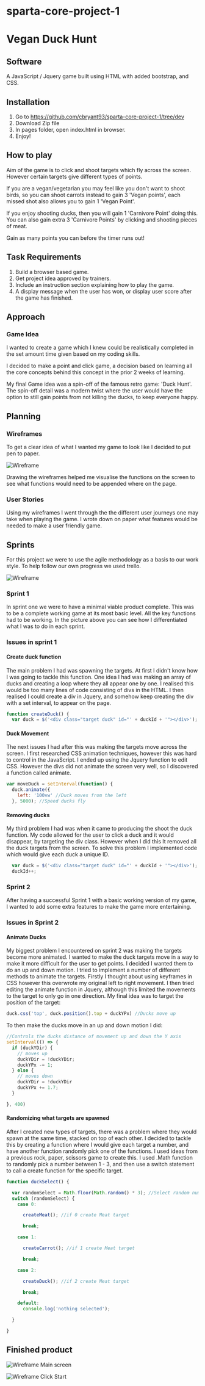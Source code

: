 # sparta-core-project-1

# Vegan Duck Hunt

## Software
A JavaScript / Jquery game built using HTML with added bootstrap, and CSS.

## Installation
1. Go to https://github.com/cbryant93/sparta-core-project-1/tree/dev
2. Download Zip file
3. In pages folder, open index.html in browser.
4. Enjoy!

## How to play
Aim of the game is to click and shoot targets which fly across the screen. However certain targets give different types of points.

If you are a vegan/vegetarian you may feel like you don't want to shoot birds, so you can shoot carrots instead to gain 3 'Vegan points', each missed shot also allows you to gain 1 'Vegan Point'.

If you enjoy shooting ducks, then you will gain 1 'Carnivore Point' doing this. You can also gain extra 3 'Carnivore Points' by clicking and shooting pieces of meat.

Gain as many points you can before the timer runs out!

## Task Requirements
1. Build a browser based game.
2. Get project idea approved by trainers.
3. Include an instruction section explaining how to play the game.
4. A display message when the user has won, or display user score after the game has finished.

## Approach
### Game Idea
I wanted to create a game which I knew could be realistically completed in the set amount time given based on my coding skills.

I decided to make a point and click game, a decision based on learning all the core concepts behind this concept in the prior 2 weeks of learning.

My final Game idea was a spin-off of the famous retro game: 'Duck Hunt'. The spin-off detail was a modern twist where the user would have the option to still gain points from not killing the ducks, to keep everyone happy.

## Planning

### Wireframes
To get a clear idea of what I wanted my game to look like I decided to put pen to paper.

![Wireframe](./MD-Images/20180208_134908.jpg)

Drawing the wireframes helped me visualise the functions on the screen to see what functions would need to be appended where on the page.

### User Stories
Using my wireframes I went through the the different user journeys one may take when playing the game. I wrote down on paper what features would be needed to make a user friendly game.

## Sprints
For this project we were to use the agile methodology as a basis to our work style. To help follow our own progress we used trello.

![Wireframe](./MD-Images/screen3.png)

### Sprint 1
In sprint one we were to have a minimal viable product complete. This was to be a complete working game at its most basic level. All the key functions had to be working. In the picture above you can see how I differentiated what I was to do in each sprint.

### Issues in sprint 1
#### Create duck function
The main problem I had was spawning the targets. At first I didn't know how I was going to tackle this function. One idea I had was making an array of ducks and creating a loop where they all appear one by one. I realised this would be too many lines of code consisting of divs in the HTML. I then realised I could create a div in Jquery, and somehow keep creating the div with a set interval, to appear on the page.

```javascript
function createDuck() {
  var duck = $('<div class="target duck" id="' + duckId + '"></div>');
```
#### Duck Movement

The next issues I had after this was making the targets move across the screen. I first researched CSS animation techniques, however this was hard to control in the JavaScript. I ended up using the Jquery function to edit CSS. However the divs did not animate the screen very well, so I discovered a function called animate.

```JavaScript
var moveDuck = setInterval(function() {
  duck.animate({
    left: '100vw' //Duck moves from the left
  }, 5000); //Speed ducks fly
```
#### Removing ducks

My third problem I had was when it came to producing the shoot the duck function. My code allowed for the user to click a duck and it would disappear, by targeting the div class. However when I did this It removed all the duck targets from the screen. To solve this problem I implemented code which would give each duck a unique ID.

```JavaScript
  var duck = $('<div class="target duck" id="' + duckId + '"></div>');
  duckId++;
```

### Sprint 2
After having a successful Sprint 1 with a basic working version of my game, I wanted to add some extra features to make the game more entertaining.

### Issues in Sprint 2

#### Animate Ducks

My biggest problem I encountered on sprint 2 was making the targets become more animated. I wanted to make the duck targets move in a way to make it more difficult for the user to get points. I decided I wanted them to do an up and down motion. I tried to implement a number of different methods to animate the targets. Firstly I thought about using keyframes in CSS however this overwrote my original left to right movement. I then tried editing the animate function in Jquery, although this limited the movements to the target to only go in one direction. My final idea was to target the position of the target:

```JavaScript
duck.css('top', duck.position().top + duckYPx) //Ducks move up
```
To then make the ducks move in an up and down motion I did:

```JavaScript
//Controls the ducks distance of movement up and down the Y axis
setInterval(() => {
  if (duckYDir) {
    // moves up
    duckYDir = !duckYDir;
    duckYPx -= 1;
  } else {
    // moves down
    duckYDir = !duckYDir
    duckYPx += 1.7;
  }

}, 400)
```
#### Randomizing what targets are spawned

After I created new types of targets, there was a problem where they would spawn at the same time, stacked on top of each other. I decided to tackle this by creating a function where I would give each target a number, and have another function randomly pick one of the functions. I used ideas from a previous rock, paper, scissors game to create this. I used .Math function to randomly pick a number between 1 - 3, and then use a switch statement to call a create function for the specific target.

```JavaScript
function duckSelect() {

  var randomSelect = Math.floor(Math.random() * 3); //Select random number between 0-2
  switch (randomSelect) {
    case 0:

      createMeat(); //if 0 create Meat target

      break;

    case 1:

      createCarrot(); //if 1 create Meat target

      break;

    case 2:

      createDuck(); //if 2 create Meat target

      break;

    default:
      console.log('nothing selected');

  }

}

```

## Finished product

![Wireframe](./MD-Images/screen1.png)
Main screen

![Wireframe](./MD-Images/screen2.png)
Click Start
